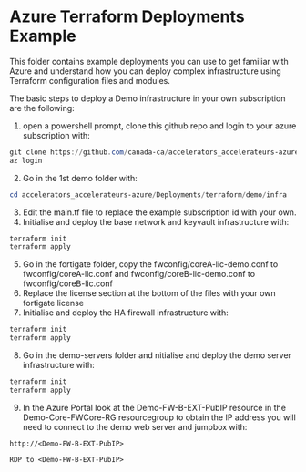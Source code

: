 # Azure Terraform Deployments Example

This folder contains example deployments you can use to get familiar with Azure and understand how you can deploy complex infrastructure using Terraform configuration files and modules.

The basic steps to deploy a Demo infrastructure in your own subscription are the following:

1. open a powershell prompt, clone this github repo and login to your azure subscription with:

```powershell
git clone https://github.com/canada-ca/accelerators_accelerateurs-azure.git
az login
```

2. Go in the 1st demo folder with:

```powershell
cd accelerators_accelerateurs-azure/Deployments/terraform/demo/infra
```

3. Edit the main.tf file to replace the example subscription id with your own.
4. Initialise and deploy the base network and keyvault infrastructure with:

```powershell
terraform init
terraform apply
```

5. Go in the fortigate folder, copy the fwconfig/coreA-lic-demo.conf to fwconfig/coreA-lic.conf and fwconfig/coreB-lic-demo.conf to fwconfig/coreB-lic.conf
6. Replace the license section at the bottom of the files with your own fortigate license
7. Initialise and deploy the HA firewall infrastructure with:

```powershell
terraform init
terraform apply
```

8. Go in the demo-servers folder and nitialise and deploy the demo server infrastructure with:

```powershell
terraform init
terraform apply
```

9. In the Azure Portal look at the Demo-FW-B-EXT-PubIP resource in the Demo-Core-FWCore-RG resourcegroup to obtain the IP address you will need to connect to the demo web server and jumpbox with:

```text
http://<Demo-FW-B-EXT-PubIP>

RDP to <Demo-FW-B-EXT-PubIP>
```

